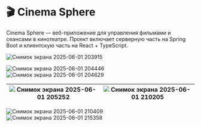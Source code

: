 # 🎬 Cinema Sphere
Cinema Sphere — веб-приложение для управления фильмами и сеансами в кинотеатре.
Проект включает серверную часть на Spring Boot и клиентскую часть на React + TypeScript.

![Снимок экрана 2025-06-01 203915](https://github.com/user-attachments/assets/7ceb7d46-819a-410d-b529-df170096a360)



![Снимок экрана 2025-06-01 204446](https://github.com/user-attachments/assets/d0732726-e8a3-496b-93d4-116af62ce485)
![Снимок экрана 2025-06-01 204629](https://github.com/user-attachments/assets/d4225967-d472-44d6-87dc-9e1fce00f3a6)


| ![Снимок экрана 2025-06-01 205252](https://github.com/user-attachments/assets/94f1c803-79ad-4bb5-bdeb-8832b904da97) | ![Снимок экрана 2025-06-01 210205](https://github.com/user-attachments/assets/f96882bd-6bbf-4989-a1e6-0956a60af8b0) |
|:-------------:|:-------------:|



![Снимок экрана 2025-06-01 210409](https://github.com/user-attachments/assets/061c8741-8d8e-44d0-87f0-3d41a7f96997)
![Снимок экрана 2025-06-01 215358](https://github.com/user-attachments/assets/c983d354-4234-4fdd-838a-db7404a32d48)
